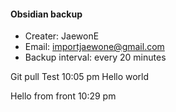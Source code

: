 #### Obsidian backup

- Creater: JaewonE
- Email: importjaewone@gmail.com
- Backup interval: every 20 minutes

Git pull Test
10:05 pm
Hello world

Hello from front 10:29 pm

